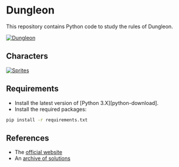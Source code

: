 # Dungleon

This repository contains Python code to study the rules of Dungleon.

[![Dungleon][img-cover]][game]

## Characters

[![Sprites][img-sprites]][img-sprites-original]

## Requirements

- Install the latest version of [Python 3.X][python-download].
- Install the required packages:

```bash
pip install -r requirements.txt
```

## References

- The [official website][game]
- An [archive of solutions][solutions]

[game]: <https://www.dungleon.com/>
[solutions]: <https://public.amplenote.com/v9pKb8k54NRetqnjUodLsFKF>
[img-cover]: <https://github.com/woctezuma/dungleon/wiki/img/cover.png>
[img-sprites]: <https://github.com/woctezuma/dungleon/wiki/img/sprites/big.png>
[img-sprites-original]: <https://www.dungleon.com/images/elements/big/sprites.png>
